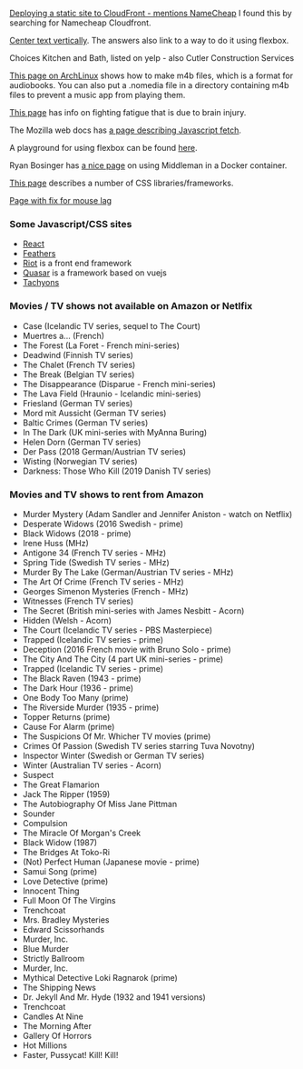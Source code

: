 [Deploying a static site to CloudFront - mentions NameCheap](https://benjamincongdon.me/blog/2017/06/13/How-to-Deploy-a-Secure-Static-Site-to-AWS-with-S3-and-CloudFront/)
I found this by searching for Namecheap Cloudfront.

[Center text vertically](https://stackoverflow.com/questions/8865458/how-do-i-vertically-center-text-with-css).
The answers also link to a way to do it using flexbox.

Choices Kitchen and Bath, listed on yelp - also Cutler Construction Services

[This page on ArchLinux](https://wiki.archlinux.org/index.php/Audiobook) shows how
to make m4b files, which is a format for audiobooks.  You can also put a .nomedia
file in a directory containing m4b files to prevent a music app from playing them.

[This page](https://www.headway.org.uk/news/national-news/drained-by-fatigue-try-these-8-ways-to-cope-after-brain-injury/)
has info on fighting fatigue that is due to brain injury.

The Mozilla web docs has [a page describing Javascript fetch](https://developer.mozilla.org/en-US/docs/Learn/JavaScript/Client-side_web_APIs/Fetching_data).

A playground for using flexbox can be found
[here](https://codepen.io/imohkay/pen/gpard).

Ryan Bosinger has [a nice page](https://www.ryanbosinger.com/blog/2017/09/02/using-docker-for-the-development-environment-of-a-middleman-site.html)
on using Middleman in a Docker container.

[This page](https://www.indiehackers.com/forum/what-is-your-go-to-css-framework-for-side-projects-09aeadaac2)
describes a number of CSS libraries/frameworks.

[Page with fix for mouse lag](https://askubuntu.com/questions/763413/how-can-i-get-rid-of-mouse-lag-under-ubuntu)

### Some Javascript/CSS sites
- [React](http://www.reactjs.org)
- [Feathers](https://feathersjs.com)
- [Riot](https://riot.js.org) is a front end framework
- [Quasar](https://quasar-framework.org) is a framework based on vuejs
- [Tachyons](https://tachyons.io)

### Movies / TV shows not available on Amazon or Netlfix
- Case (Icelandic TV series, sequel to The Court)
- Muertres a... (French)
- The Forest (La Foret - French mini-series)
- Deadwind (Finnish TV series)
- The Chalet (French TV series)
- The Break (Belgian TV series)
- The Disappearance (Disparue - French mini-series)
- The Lava Field (Hraunio - Icelandic mini-series)
- Friesland (German TV series)
- Mord mit Aussicht (German TV series)
- Baltic Crimes (German TV series)
- In The Dark (UK mini-series with MyAnna Buring)
- Helen Dorn (German TV series)
- Der Pass (2018 German/Austrian TV series)
- Wisting (Norwegian TV series)
- Darkness: Those Who Kill (2019 Danish TV series)

### Movies and TV shows to rent from Amazon
- Murder Mystery (Adam Sandler and Jennifer Aniston - watch on Netflix)
- Desperate Widows (2016 Swedish - prime)
- Black Widows (2018 - prime)
- Irene Huss (MHz)
- Antigone 34 (French TV series - MHz)
- Spring Tide (Swedish TV series - MHz)
- Murder By The Lake (German/Austrian TV series - MHz)
- The Art Of Crime (French TV series - MHz)
- Georges Simenon Mysteries (French - MHz)
- Witnesses (French TV series)
- The Secret (British mini-series with James Nesbitt - Acorn)
- Hidden (Welsh - Acorn)
- The Court (Icelandic TV series - PBS Masterpiece)
- Trapped (Icelandic TV series - prime)
- Deception (2016 French movie with Bruno Solo - prime)
- The City And The City (4 part UK mini-series - prime)
- Trapped (Icelandic TV series - prime)
- The Black Raven (1943 - prime)
- The Dark Hour (1936 - prime)
- One Body Too Many (prime)
- The Riverside Murder (1935 - prime)
- Topper Returns (prime)
- Cause For Alarm (prime)
- The Suspicions Of Mr. Whicher TV movies (prime)
- Crimes Of Passion (Swedish TV series starring Tuva Novotny)
- Inspector Winter (Swedish or German TV series)
- Winter (Australian TV series - Acorn)
- Suspect
- The Great Flamarion
- Jack The Ripper (1959)
- The Autobiography Of Miss Jane Pittman
- Sounder
- Compulsion
- The Miracle Of Morgan's Creek
- Black Widow (1987)
- The Bridges At Toko-Ri
- (Not) Perfect Human (Japanese movie - prime)
- Samui Song (prime)
- Love Detective (prime)
- Innocent Thing
- Full Moon Of The Virgins
- Trenchcoat
- Mrs. Bradley Mysteries
- Edward Scissorhands
- Murder, Inc.
- Blue Murder
- Strictly Ballroom
- Murder, Inc.
- Mythical Detective Loki Ragnarok (prime)
- The Shipping News
- Dr. Jekyll And Mr. Hyde (1932 and 1941 versions)
- Trenchcoat
- Candles At Nine
- The Morning After
- Gallery Of Horrors
- Hot Millions
- Faster, Pussycat! Kill! Kill!

